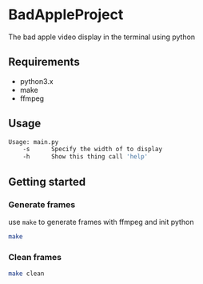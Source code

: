 # BadAppleProject

The bad apple video display in the terminal using python

## Requirements

- python3.x
- make
- ffmpeg

## Usage

```bash
Usage: main.py
	-s		Specify the width of to display
	-h		Show this thing call 'help'
```

## Getting started

### Generate frames

use `make` to generate frames with ffmpeg and init python

```bash
make
```

### Clean frames

```bash
make clean
```
